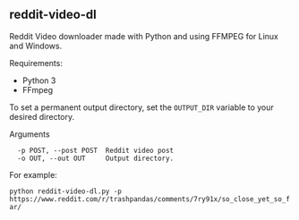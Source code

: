 ## reddit-video-dl

Reddit Video downloader made with Python and using FFMPEG for Linux and Windows.

Requirements:
* Python 3
* FFmpeg

To set a permanent output directory, set the `OUTPUT_DIR` variable to your desired directory.

Arguments
```
  -p POST, --post POST  Reddit video post
  -o OUT, --out OUT     Output directory.
```

For example:

````python reddit-video-dl.py -p https://www.reddit.com/r/trashpandas/comments/7ry91x/so_close_yet_so_far/````

